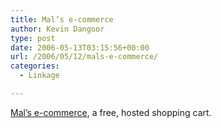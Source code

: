 ```yaml
---
title: Mal’s e-commerce
author: Kevin Dangoor
type: post
date: 2006-05-13T03:15:56+00:00
url: /2006/05/12/mals-e-commerce/
categories:
  - Linkage

---
```

[Mal&#8217;s e-commerce][1], a free, hosted shopping cart.

 [1]: http://www.mals-e.com/